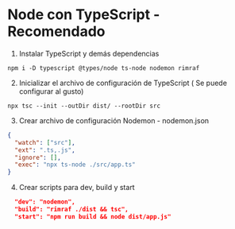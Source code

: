 # Node con TypeScript - Recomendado

1. Instalar TypeScript y demás dependencias

```shell
npm i -D typescript @types/node ts-node nodemon rimraf
```

2. Inicializar el archivo de configuración de TypeScript ( Se puede configurar al gusto)

```shell
npx tsc --init --outDir dist/ --rootDir src
```

3. Crear archivo de configuración Nodemon - nodemon.json

```json
{
  "watch": ["src"],
  "ext": ".ts,.js",
  "ignore": [],
  "exec": "npx ts-node ./src/app.ts"
}
```

4. Crear scripts para dev, build y start

```json
  "dev": "nodemon",
  "build": "rimraf ./dist && tsc",
  "start": "npm run build && node dist/app.js"
```

